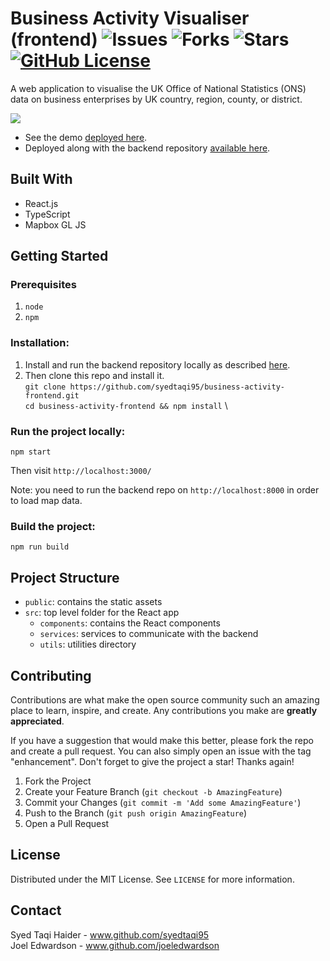 # Business Activity Visualiser (frontend) ![Issues](https://img.shields.io/github/issues/syedtaqi95/business-activity-frontend) ![Forks](https://img.shields.io/github/forks/syedtaqi95/business-activity-frontend) ![Stars](https://img.shields.io/github/stars/syedtaqi95/business-activity-frontend) [![GitHub License](https://img.shields.io/github/license/syedtaqi95/business-activity-frontend)](https://github.com/syedtaqi95/business-activity-frontend/blob/master/LICENSE)

A web application to visualise the UK Office of National Statistics (ONS) data on business enterprises by UK country, region, county, or district.

<img src="https://i.imgur.com/OUafG0I.png"/>

- See the demo [deployed here](https://business-activity-visualiser.herokuapp.com/).
- Deployed along with the backend repository [available here](https://github.com/joeledwardson/business-activity-visualiser/).

## Built With

- React.js
- TypeScript
- Mapbox GL JS

## Getting Started

### Prerequisites

1. `node`
2. `npm`

### Installation:

1. Install and run the backend repository locally as described [here](https://github.com/joeledwardson/business-activity-visualiser). 
2. Then clone this repo and install it. \
`git clone https://github.com/syedtaqi95/business-activity-frontend.git` \
`cd business-activity-frontend && npm install` \

### Run the project locally:

`npm start`

Then visit `http://localhost:3000/`

Note: you need to run the backend repo on `http://localhost:8000` in order to load map data.

### Build the project:

`npm run build`

## Project Structure

- `public`: contains the static assets
- `src`: top level folder for the React app
  - `components`: contains the React components
  - `services`: services to communicate with the backend
  - `utils`: utilities directory

## Contributing

Contributions are what make the open source community such an amazing place to learn, inspire, and create. Any contributions you make are **greatly appreciated**.

If you have a suggestion that would make this better, please fork the repo and create a pull request. You can also simply open an issue with the tag "enhancement".
Don't forget to give the project a star! Thanks again!

1. Fork the Project
2. Create your Feature Branch (`git checkout -b AmazingFeature`)
3. Commit your Changes (`git commit -m 'Add some AmazingFeature'`)
4. Push to the Branch (`git push origin AmazingFeature`)
5. Open a Pull Request

## License

Distributed under the MIT License. See `LICENSE` for more information.

## Contact

Syed Taqi Haider - www.github.com/syedtaqi95 \
Joel Edwardson - www.github.com/joeledwardson





